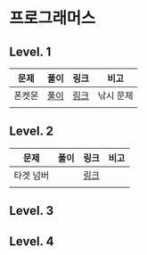 # 프로그래머스



## Level. 1

| 문제   | 풀이                | 링크                                                         | 비고      |
| ------ | ------------------- | ------------------------------------------------------------ | --------- |
| 폰켓몬 | [풀이](./폰켓몬.py) | [링크](https://programmers.co.kr/learn/courses/30/lessons/1845?language=python3) | 낚시 문제 |
|        |                     |                                                              |           |



## Level. 2

| 문제      | 풀이 | 링크                                                         | 비고 |
| --------- | ---- | ------------------------------------------------------------ | ---- |
| 타겟 넘버 |      | [링크](https://programmers.co.kr/learn/courses/30/lessons/43165) |      |
|           |      |                                                              |      |



## Level. 3



## Level. 4

